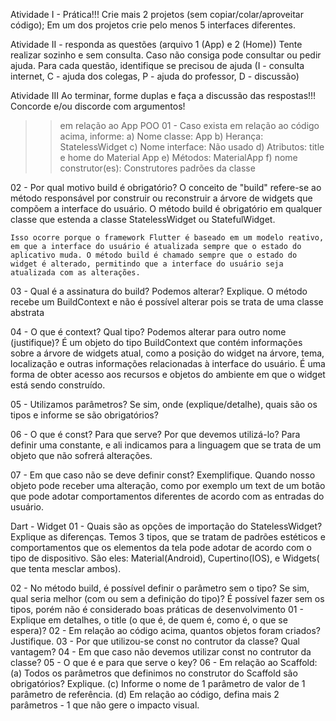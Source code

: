 
Atividade I - Prática!!!
  Crie mais 2 projetos (sem copiar/colar/aproveitar código);
  Em um dos projetos crie pelo menos 5 interfaces diferentes.

Atividade II - responda as questões (arquivo 1 (App) e 2 (Home))
  Tente realizar sozinho e sem consulta. Caso não consiga pode consultar ou pedir ajuda.
  Para cada questão, identifique se precisou de ajuda (I - consulta internet, C - ajuda dos colegas, P - ajuda do professor, D - discussão)
  
Atividade III
  Ao terminar, forme duplas e faça a discussão das respostas!!! Concorde e/ou discorde com argumentos! 
>>em relação ao App
  POO
  01 - Caso exista em relação ao código acima, informe:
    a) Nome classe: App
    b) Herança: StatelessWidget
    c) Nome interface: Não usado
    d) Atributos: title e home do Material App
    e) Métodos: MaterialApp
    f) nome construtor(es): Construtores padrões da classe

  02 - Por qual motivo build é obrigatório?
  O conceito de "build" refere-se ao método responsável por construir ou reconstruir a árvore de widgets que compõem a interface do usuário. O método build é obrigatório em qualquer classe que estenda a classe StatelessWidget ou StatefulWidget.

    Isso ocorre porque o framework Flutter é baseado em um modelo reativo, em que a interface do usuário é atualizada sempre que o estado do aplicativo muda. O método build é chamado sempre que o estado do widget é alterado, permitindo que a interface do usuário seja atualizada com as alterações.



  03 - Qual é a assinatura do build? Podemos alterar? Explique.
  O método recebe um BuildContext e não é possível alterar pois se trata de uma classe abstrata

  04 - O que é context? Qual tipo? Podemos alterar para outro nome (justifique)?
  É um objeto do tipo BuildContext que contém informações sobre a árvore de widgets atual, como a posição do widget na árvore, tema, localização e outras informações relacionadas à interface do usuário. É uma forma de obter acesso aos recursos e objetos do ambiente em que o widget está sendo construído.

  05 - Utilizamos parâmetros? Se sim, onde (explique/detalhe), quais são os tipos e informe se são obrigatórios? 

  06 - O que é const? Para que serve? Por que devemos utilizá-lo?
  Para definir uma constante, e ali indicamos para a linguagem que se trata de um objeto que não sofrerá alterações.

  07 - Em que caso não se deve definir const? Exemplifique.
  Quando nosso objeto pode receber uma alteração, como por exemplo um text de um botão que pode adotar comportamentos diferentes de acordo com as entradas do usuário.



  Dart - Widget
  01 - Quais são as opções de importação do StatelessWidget? Explique as diferenças.
    Temos 3 tipos, que se tratam de padrões estéticos e comportamentos que os elementos da tela pode adotar de acordo com o tipo de dispositivo. São eles: Material(Android), Cupertino(IOS), e Widgets( que tenta mesclar ambos).

  02 - No método build, é possível definir o parâmetro sem o tipo? Se sim, qual seria melhor (com ou sem a definição do tipo)?
    É possível fazer sem os tipos, porém não é considerado boas práticas de desenvolvimento
  01 - Explique em detalhes, o title (o que é, de quem é, como é, o que se espera)?
  02 - Em relação ao código acima, quantos objetos foram criados? Justifique.
  03 - Por que utilizou-se const no contrutor da classe? Qual vantagem?
  04 - Em que caso não devemos utilizar const no contrutor da classe?
  05 - O que é e para que serve o key?
  06 - Em relação ao Scaffold:
    (a) Todos os parâmetros que definimos no construtor do Scaffold são obrigatórios? Explique.
     (c) Informe o nome de 1 parâmetro de valor de 1 parâmetro de referência.
    (d) Em relação ao código, defina mais 2 parâmetros - 1 que não gere o impacto visual.